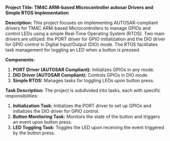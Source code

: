 
**Project Title: TM4C ARM-based Microcontroller autosar Drivers and Simple RTOS Implementation**

**Description:**
This project focuses on implementing AUTOSAR-compliant drivers for TM4C ARM-based Microcontrollers to manage GPIOs and control LEDs using a simple Real-Time Operating System (RTOS). Two main drivers are utilized: the PORT driver for GPIO initialization and the DIO driver for GPIO control in Digital Input/Output (DIO) mode. The RTOS facilitates task management for toggling an LED when a button is pressed.

**Components:**
1. **PORT Driver (AUTOSAR Compliant):** Initializes GPIOs in any mode.
2. **DIO Driver (AUTOSAR Compliant):** Controls GPIOs in DIO mode.
3. **Simple RTOS:** Manages tasks for toggling LEDs upon button press.

**Task Description:**
The project is subdivided into tasks, each with specific responsibilities:
1. **Initialization Task:** Initializes the PORT driver to set up GPIOs and initializes the DIO driver for GPIO control.
2. **Button Monitoring Task:** Monitors the state of the button and triggers an event upon button press.
3. **LED Toggling Task:** Toggles the LED upon receiving the event triggered by the button press.

